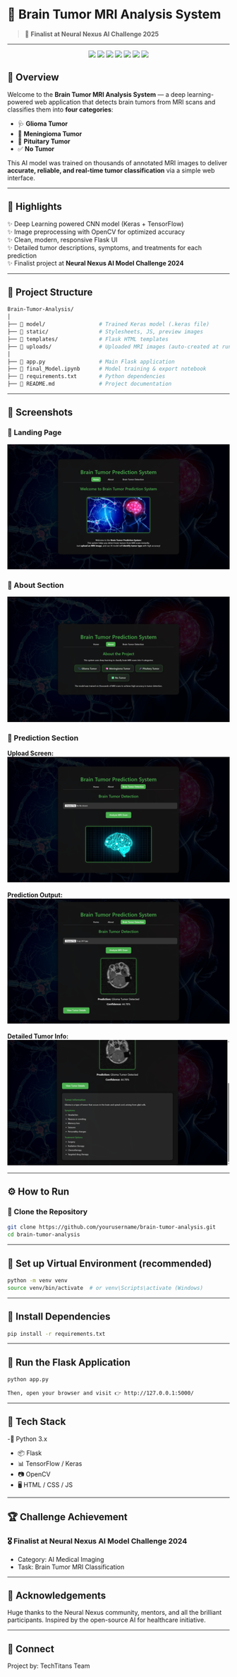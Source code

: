 # 🧠 Brain Tumor MRI Analysis System  
> 🚀 **Finalist at Neural Nexus AI Challenge 2025**  

--- 

<p align="center">
  <img src="https://img.shields.io/badge/Python-3.x-blue?logo=python" />
  <img src="https://img.shields.io/badge/Flask-Web%20Framework-black?logo=flask" />
  <img src="https://img.shields.io/badge/TensorFlow-ML-orange?logo=tensorflow" />
  <img src="https://img.shields.io/badge/OpenCV-Computer%20Vision-green?logo=opencv" />
  <img src="https://img.shields.io/badge/HTML-5-orange?logo=html5" />
  <img src="https://img.shields.io/badge/CSS-3-blue?logo=css3" />
  <img src="https://img.shields.io/badge/JavaScript-ES6-yellow?logo=javascript" />
</p>


## 📌 Overview  

Welcome to the **Brain Tumor MRI Analysis System** — a deep learning-powered web application that detects brain tumors from MRI scans and classifies them into **four categories**:

- 🩺 **Glioma Tumor**
- 🧠 **Meningioma Tumor**
- 🧬 **Pituitary Tumor**
- ✅ **No Tumor**

This AI model was trained on thousands of annotated MRI images to deliver **accurate, reliable, and real-time tumor classification** via a simple web interface.

---

## 🎉 Highlights  

✨ Deep Learning powered CNN model (Keras + TensorFlow)  
✨ Image preprocessing with OpenCV for optimized accuracy  
✨ Clean, modern, responsive Flask UI  
✨ Detailed tumor descriptions, symptoms, and treatments for each prediction  
✨ Finalist project at **Neural Nexus AI Model Challenge 2024**

---

## 📂 Project Structure  
```bash
Brain-Tumor-Analysis/
│
├── 📁 model/                 # Trained Keras model (.keras file)
├── 📁 static/                # Stylesheets, JS, preview images
├── 📁 templates/             # Flask HTML templates
├── 📁 uploads/               # Uploaded MRI images (auto-created at runtime)
│
├── 📄 app.py                 # Main Flask application
├── 📄 final_Model.ipynb      # Model training & export notebook
├── 📄 requirements.txt       # Python dependencies
├── 📄 README.md              # Project documentation
```

---

## 📸 Screenshots  

### 📌 Landing Page  
![Landing Page](static/preViewImages/home.png)

### 📌 About Section  
![About Page](static/preViewImages/about.png)

### 📌 Prediction Section  
**Upload Screen:**  
![Upload Screen](static/preViewImages/predict.png)  
<br>
**Prediction Output:**  
![Prediction Result](static/preViewImages/prediction.png)  
<br>
**Detailed Tumor Info:**  
![Tumor Details](static/preViewImages/info.png)

---

## ⚙️ How to Run  

### 📌 Clone the Repository  

```bash
git clone https://github.com/yourusername/brain-tumor-analysis.git
cd brain-tumor-analysis
```

---

## 📌 Set up Virtual Environment (recommended)
```bash
python -m venv venv
source venv/bin/activate  # or venv\Scripts\activate (Windows)
```

---

## 📌 Install Dependencies
``` bash
pip install -r requirements.txt
```
---

## 📌 Run the Flask Application
``` bash
python app.py
```
```bash
Then, open your browser and visit 👉 http://127.0.0.1:5000/
```
---

## 📖 Tech Stack
-🐍 Python 3.x
- 📦 Flask
- 📊 TensorFlow / Keras
- 📷 OpenCV
- 🖥️ HTML / CSS / JS

---

##  🏆 Challenge Achievement
### 🎖️ Finalist at Neural Nexus AI Model Challenge 2024

- Category: AI Medical Imaging
- Task: Brain Tumor MRI Classification

---

## 🙌 Acknowledgements
Huge thanks to the Neural Nexus community, mentors, and all the brilliant participants.
Inspired by the open-source AI for healthcare initiative.

--- 

## 🚀 Connect
Project by: TechTitans Team

<br>
